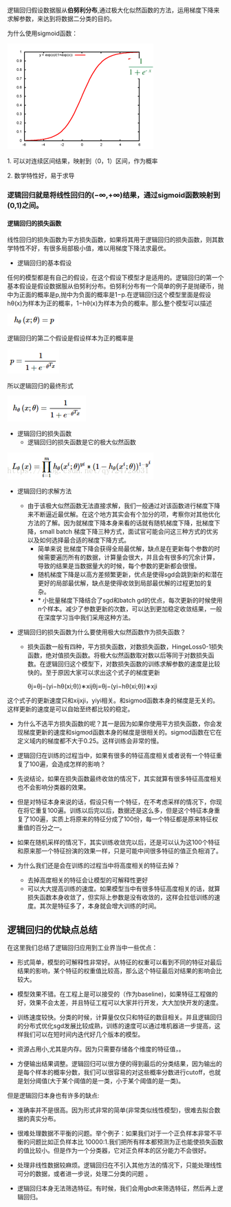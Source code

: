 逻辑回归假设数据服从**伯努利分布**,通过极大化似然函数的方法，运用梯度下降来求解参数，来达到将数据二分类的目的。

为什么使用sigmoid函数：

![这里写图片描述](resources/E821A154ECDB26AA2917A8B91A3C1B78.png)

1\. 可以对连续区间结果，映射到（0，1）区间，作为概率

2\. 数学特性好，易于求导

### 逻辑回归就是将线性回归的(−∞,+∞)结果，通过sigmoid函数映射到(0,1)之间。

#### 逻辑回归的损失函数

线性回归的损失函数为平方损失函数，如果将其用于逻辑回归的损失函数，则其数学特性不好，有很多局部极小值，难以用梯度下降法求最优。

* 逻辑回归的基本假设

 任何的模型都是有自己的假设，在这个假设下模型才是适用的。逻辑回归的第一个基本假设是假设数据服从伯努利分布。伯努利分布有一个简单的例子是抛硬币，抛中为正面的概率是p,抛中为负面的概率是1−p.在逻辑回归这个模型里面是假设 hθ(x)为样本为正的概率，1−hθ(x)为样本为负的概率。那么整个模型可以描述

![](resources/0DBF5BD7DDB57FA1F3F0416E66EDB60C.png)

 逻辑回归的第二个假设是假设样本为正的概率是 

![](resources/488FCF8D6E7094310F6C71ADE35A7D59.png)

 所以逻辑回归的最终形式 

![](resources/E21D6FD6818F58494F3DD8C2A4289742.png)

* 逻辑回归的损失函数
  * 逻辑回归的损失函数是它的极大似然函数

![](resources/D0887DE0A16EF6AF8B0C2F9F7D98E51F.png)

* 逻辑回归的求解方法
  * 由于该极大似然函数无法直接求解，我们一般通过对该函数进行梯度下降来不断逼近最优解。在这个地方其实会有个加分的项，考察你对其他优化方法的了解。因为就梯度下降本身来看的话就有随机梯度下降，批梯度下降，small batch 梯度下降三种方式，面试官可能会问这三种方式的优劣以及如何选择最合适的梯度下降方式。
    * 简单来说 批梯度下降会获得全局最优解，缺点是在更新每个参数的时候需要遍历所有的数据，计算量会很大，并且会有很多的冗余计算，导致的结果是当数据量大的时候，每个参数的更新都会很慢。
    * 随机梯度下降是以高方差频繁更新，优点是使得sgd会跳到新的和潜在更好的局部最优解，缺点是使得收敛到局部最优解的过程更加的复杂。
    * \* 小批量梯度下降结合了sgd和batch gd的优点，每次更新的时候使用n个样本。减少了参数更新的次数，可以达到更加稳定收敛结果，一般在深度学习当中我们采用这种方法。

* 逻辑回归的损失函数为什么要使用极大似然函数作为损失函数？
  * 损失函数一般有四种，平方损失函数，对数损失函数，HingeLoss0-1损失函数，绝对值损失函数。将极大似然函数取对数以后等同于对数损失函数。在逻辑回归这个模型下，对数损失函数的训练求解参数的速度是比较快的。至于原因大家可以求出这个式子的梯度更新

    θj=θj−(yi−hθ(xi;θ))∗xijθj=θj−(yi−hθ(xi;θ))∗xji

这个式子的更新速度只和xijxji，yiyi相关。和sigmod函数本身的梯度是无关的。这样更新的速度是可以自始至终都比较的稳定。
  * 为什么不选平方损失函数的呢？其一是因为如果你使用平方损失函数，你会发现梯度更新的速度和sigmod函数本身的梯度是很相关的。sigmod函数在它在定义域内的梯度都不大于0.25。这样训练会非常的慢。

* 逻辑回归在训练的过程当中，如果有很多的特征高度相关或者说有一个特征重复了100遍，会造成怎样的影响？

* 先说结论，如果在损失函数最终收敛的情况下，其实就算有很多特征高度相关也不会影响分类器的效果。
* 但是对特征本身来说的话，假设只有一个特征，在不考虑采样的情况下，你现在将它重复100遍。训练以后完以后，数据还是这么多，但是这个特征本身重复了100遍，实质上将原来的特征分成了100份，每一个特征都是原来特征权重值的百分之一。
* 如果在随机采样的情况下，其实训练收敛完以后，还是可以认为这100个特征和原来那一个特征扮演的效果一样，只是可能中间很多特征的值正负相消了。

* 为什么我们还是会在训练的过程当中将高度相关的特征去掉？
  * 去掉高度相关的特征会让模型的可解释性更好
  * 可以大大提高训练的速度。如果模型当中有很多特征高度相关的话，就算损失函数本身收敛了，但实际上参数是没有收敛的，这样会拉低训练的速度。其次是特征多了，本身就会增大训练的时间。

逻辑回归的优缺点总结
----------

 在这里我们总结了逻辑回归应用到工业界当中一些优点：

* 形式简单，模型的可解释性非常好。从特征的权重可以看到不同的特征对最后结果的影响，某个特征的权重值比较高，那么这个特征最后对结果的影响会比较大。

* 模型效果不错。在工程上是可以接受的（作为baseline)，如果特征工程做的好，效果不会太差，并且特征工程可以大家并行开发，大大加快开发的速度。

* 训练速度较快。分类的时候，计算量仅仅只和特征的数目相关。并且逻辑回归的分布式优化sgd发展比较成熟，训练的速度可以通过堆机器进一步提高，这样我们可以在短时间内迭代好几个版本的模型。

* 资源占用小,尤其是内存。因为只需要存储各个维度的特征值，。

* 方便输出结果调整。逻辑回归可以很方便的得到最后的分类结果，因为输出的是每个样本的概率分数，我们可以很容易的对这些概率分数进行cutoff，也就是划分阈值(大于某个阈值的是一类，小于某个阈值的是一类)。

 但是逻辑回归本身也有许多的缺点:

* 准确率并不是很高。因为形式非常的简单(非常类似线性模型)，很难去拟合数据的真实分布。

* 很难处理数据不平衡的问题。举个例子：如果我们对于一个正负样本非常不平衡的问题比如正负样本比 10000:1.我们把所有样本都预测为正也能使损失函数的值比较小。但是作为一个分类器，它对正负样本的区分能力不会很好。

* 处理非线性数据较麻烦。逻辑回归在不引入其他方法的情况下，只能处理线性可分的数据，或者进一步说，处理二分类的问题 。

* 逻辑回归本身无法筛选特征。有时候，我们会用gbdt来筛选特征，然后再上逻辑回归。

